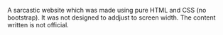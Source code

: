 A sarcastic website which was made using pure HTML and CSS (no bootstrap). It was not designed to addjust to screen width. The content written is not official.
